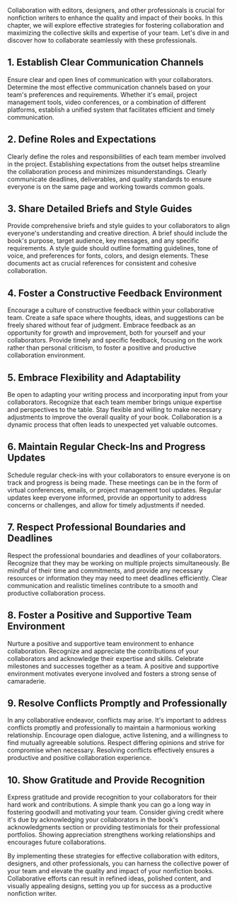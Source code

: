 
Collaboration with editors, designers, and other professionals is crucial for nonfiction writers to enhance the quality and impact of their books. In this chapter, we will explore effective strategies for fostering collaboration and maximizing the collective skills and expertise of your team. Let's dive in and discover how to collaborate seamlessly with these professionals.

**1. Establish Clear Communication Channels**
---------------------------------------------

Ensure clear and open lines of communication with your collaborators. Determine the most effective communication channels based on your team's preferences and requirements. Whether it's email, project management tools, video conferences, or a combination of different platforms, establish a unified system that facilitates efficient and timely communication.

**2. Define Roles and Expectations**
------------------------------------

Clearly define the roles and responsibilities of each team member involved in the project. Establishing expectations from the outset helps streamline the collaboration process and minimizes misunderstandings. Clearly communicate deadlines, deliverables, and quality standards to ensure everyone is on the same page and working towards common goals.

**3. Share Detailed Briefs and Style Guides**
---------------------------------------------

Provide comprehensive briefs and style guides to your collaborators to align everyone's understanding and creative direction. A brief should include the book's purpose, target audience, key messages, and any specific requirements. A style guide should outline formatting guidelines, tone of voice, and preferences for fonts, colors, and design elements. These documents act as crucial references for consistent and cohesive collaboration.

**4. Foster a Constructive Feedback Environment**
-------------------------------------------------

Encourage a culture of constructive feedback within your collaborative team. Create a safe space where thoughts, ideas, and suggestions can be freely shared without fear of judgment. Embrace feedback as an opportunity for growth and improvement, both for yourself and your collaborators. Provide timely and specific feedback, focusing on the work rather than personal criticism, to foster a positive and productive collaboration environment.

**5. Embrace Flexibility and Adaptability**
-------------------------------------------

Be open to adapting your writing process and incorporating input from your collaborators. Recognize that each team member brings unique expertise and perspectives to the table. Stay flexible and willing to make necessary adjustments to improve the overall quality of your book. Collaboration is a dynamic process that often leads to unexpected yet valuable outcomes.

**6. Maintain Regular Check-Ins and Progress Updates**
------------------------------------------------------

Schedule regular check-ins with your collaborators to ensure everyone is on track and progress is being made. These meetings can be in the form of virtual conferences, emails, or project management tool updates. Regular updates keep everyone informed, provide an opportunity to address concerns or challenges, and allow for timely adjustments if needed.

**7. Respect Professional Boundaries and Deadlines**
----------------------------------------------------

Respect the professional boundaries and deadlines of your collaborators. Recognize that they may be working on multiple projects simultaneously. Be mindful of their time and commitments, and provide any necessary resources or information they may need to meet deadlines efficiently. Clear communication and realistic timelines contribute to a smooth and productive collaboration process.

**8. Foster a Positive and Supportive Team Environment**
--------------------------------------------------------

Nurture a positive and supportive team environment to enhance collaboration. Recognize and appreciate the contributions of your collaborators and acknowledge their expertise and skills. Celebrate milestones and successes together as a team. A positive and supportive environment motivates everyone involved and fosters a strong sense of camaraderie.

**9. Resolve Conflicts Promptly and Professionally**
----------------------------------------------------

In any collaborative endeavor, conflicts may arise. It's important to address conflicts promptly and professionally to maintain a harmonious working relationship. Encourage open dialogue, active listening, and a willingness to find mutually agreeable solutions. Respect differing opinions and strive for compromise when necessary. Resolving conflicts effectively ensures a productive and positive collaboration experience.

**10. Show Gratitude and Provide Recognition**
----------------------------------------------

Express gratitude and provide recognition to your collaborators for their hard work and contributions. A simple thank you can go a long way in fostering goodwill and motivating your team. Consider giving credit where it's due by acknowledging your collaborators in the book's acknowledgments section or providing testimonials for their professional portfolios. Showing appreciation strengthens working relationships and encourages future collaborations.

By implementing these strategies for effective collaboration with editors, designers, and other professionals, you can harness the collective power of your team and elevate the quality and impact of your nonfiction books. Collaborative efforts can result in refined ideas, polished content, and visually appealing designs, setting you up for success as a productive nonfiction writer.
